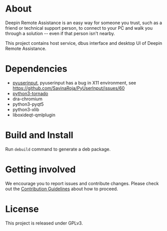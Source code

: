 # About
Deepin Remote Assistance is an easy way for someone you trust, such as a friend
or technical support person, to connect to your PC and walk you through
a solution -- even if that person isn't nearby.

This project contains host service, dbus interface and desktop UI of
Deepin Remote Assistance.

# Dependencies
* [pyuserinput](https://github.com/SavinaRoja/PyUserInput), pyuserinput has a 
bug in X11 environment, see https://github.com/SavinaRoja/PyUserInput/issues/60
* [python3-tornado](https://pypi.python.org/pypi/tornado)
* dra-chromium
* python3-pyqt5
* python3-xlib
* liboxideqt-qmlplugin

# Build and Install
Run `debuild` command to generate a deb package.

# Getting involved
We encourage you to report issues and contribute changes. Please check out the [Contribution Guidelines](http://wiki.deepin.org/index.php?title=Contribution_Guidelines) about how to proceed.

# License
This project is released under GPLv3.
